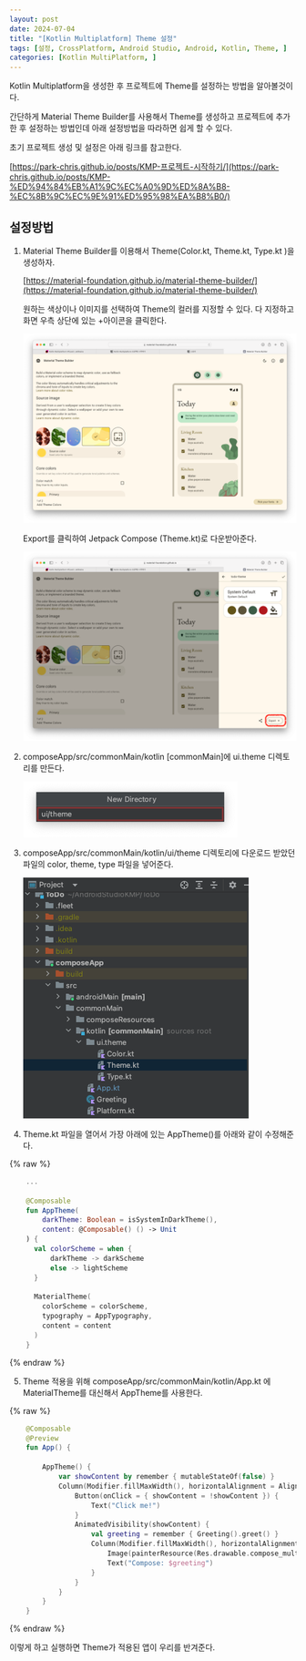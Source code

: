```yaml
---
layout: post
date: 2024-07-04
title: "[Kotlin Multiplatform] Theme 설정"
tags: [설정, CrossPlatform, Android Studio, Android, Kotlin, Theme, ]
categories: [Kotlin MultiPlatform, ]
---
```



Kotlin Multiplatform을 생성한 후 프로젝트에 Theme를 설정하는 방법을 알아볼것이다. 


간단하게 Material Theme Builder를 사용해서 Theme를 생성하고 프로젝트에 추가한 후 설정하는 방법인데 아래 설정방법을 따라하면 쉽게 할 수 있다.


초기 프로젝트 생성 및 설정은 아래 링크를 참고한다.


[https://park-chris.github.io/posts/KMP-프로젝트-시작하기/](https://park-chris.github.io/posts/KMP-%ED%94%84%EB%A1%9C%EC%A0%9D%ED%8A%B8-%EC%8B%9C%EC%9E%91%ED%95%98%EA%B8%B0/)



## 설정방법


1. Material Theme Builder를 이용해서 Theme(Color.kt, Theme.kt, Type.kt )을 생성하자.


	[https://material-foundation.github.io/material-theme-builder/](https://material-foundation.github.io/material-theme-builder/)


	원하는 색상이나 이미지를 선택하여 Theme의 컬러를 지정할 수 있다. 다 지정하고 화면 우측 상단에 있는 +아이콘을 클릭한다.


	![0](/assets/img/GBD83/0.png)


	Export를 클릭하여 Jetpack Compose (Theme.kt)로 다운받아준다.


	![1](/assets/img/GBD83/1.png)


2. composeApp/src/commonMain/kotlin [commonMain]에 ui.theme 디렉토리를 만든다.


	![2](/assets/img/GBD83/2.png)


3. composeApp/src/commonMain/kotlin/ui/theme 디렉토리에 다운로드 받았던 파일의 color, theme, type 파일을 넣어준다.


	![3](/assets/img/GBD83/3.png)


4. Theme.kt 파일을 열어서 가장 아래에 있는 AppTheme()를 아래와 같이 수정해준다.


	
{% raw %}
```kotlin
	...
	
	@Composable
	fun AppTheme(
	    darkTheme: Boolean = isSystemInDarkTheme(),
	    content: @Composable() () -> Unit
	) {
	  val colorScheme = when {
	      darkTheme -> darkScheme
	      else -> lightScheme
	  }
	
	  MaterialTheme(
	    colorScheme = colorScheme,
	    typography = AppTypography,
	    content = content
	  )
	}
```
{% endraw %}



5. Theme 적용을 위해 composeApp/src/commonMain/kotlin/App.kt 에 MaterialTheme를 대신해서 AppTheme를 사용한다.


	
{% raw %}
```kotlin
	@Composable
	@Preview
	fun App() {
	
	    AppTheme() {
	        var showContent by remember { mutableStateOf(false) }
	        Column(Modifier.fillMaxWidth(), horizontalAlignment = Alignment.CenterHorizontally) {
	            Button(onClick = { showContent = !showContent }) {
	                Text("Click me!")
	            }
	            AnimatedVisibility(showContent) {
	                val greeting = remember { Greeting().greet() }
	                Column(Modifier.fillMaxWidth(), horizontalAlignment = Alignment.CenterHorizontally) {
	                    Image(painterResource(Res.drawable.compose_multiplatform), null)
	                    Text("Compose: $greeting")
	                }
	            }
	        }
	    }
	}
```
{% endraw %}



이렇게 하고 실행하면 Theme가 적용된 앱이 우리를 반겨준다.

